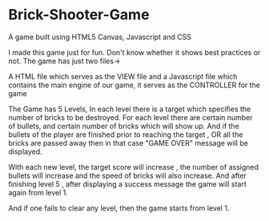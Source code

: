 # Brick-Shooter-Game
A game built using HTML5 Canvas, Javascript and CSS

I made this game just for fun. Don't know whether it shows best practices or not.
The game has just two files->
     
A HTML file which serves as the VIEW file and a Javascript file which contains the main engine of our game, 
it serves as the CONTROLLER for the game

The Game has 5 Levels, In each level there is a target which specifies the number of bricks to be destroyed. For each level there are certain number of bullets, and certain number of bricks which will show up. And if the bullets of the player are finished prior to reaching the target , OR all the bricks are passed away then in that case "GAME OVER" message will be displayed.

With each new level, the target score will increase , the number of assigned bullets will increase and the speed of bricks will also increase. And after finishing level 5 , after displaying a success message the game will start again from level 1. 

And if one fails to clear any level, then the game starts from level 1.



